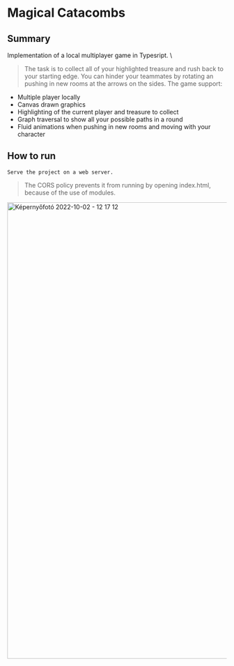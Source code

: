 # Magical Catacombs

## Summary
Implementation of a local multiplayer game in Typesript. \
> The task is to collect all of your highlighted treasure and rush back to your starting edge.
> You can hinder your teammates by rotating an pushing in new rooms at the arrows on the sides.
The game support:
- Multiple player locally
- Canvas drawn graphics
- Highlighting of the current player and treasure to collect
- Graph traversal to show all your possible paths in a round
- Fluid animations when pushing in new rooms and moving with your character

## How to run
```Serve the project on a web server.```
> The CORS policy prevents it from running by opening index.html, because of the use of modules.

<img width="1047" alt="Képernyőfotó 2022-10-02 - 12 17 12" src="https://user-images.githubusercontent.com/73647069/193449167-78e15461-2c2a-4582-8e55-323e4d6f8d90.png">
